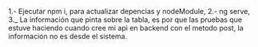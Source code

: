 1.- Ejecutar npm i, para actualizar depencias y nodeModule, 
2.- ng serve,
3._ La información que pinta sobre la tabla, es por que las pruebas que estuve haciendo cuando cree mi api en backend con el metodo post, la informacion no es desde el sistema.
